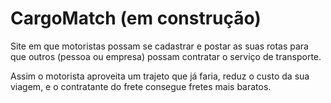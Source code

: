 # CargoMatch (em construção)
Site em que motoristas possam se cadastrar e postar as suas rotas para que outros (pessoa ou empresa) possam contratar o serviço de transporte.

Assim o motorista aproveita um trajeto que já faria, reduz o custo da sua viagem, e o contratante do frete consegue fretes mais baratos.

